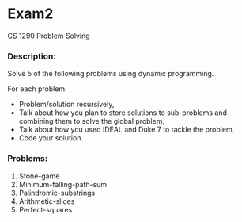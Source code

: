 # Exam2
CS 1290 Problem Solving

### Description:
Solve 5 of the following problems using dynamic programming.

For each problem: 
- Problem/solution recursively,
- Talk about how you plan to store solutions to sub-problems and combining them to solve the global problem,
- Talk about how you used IDEAL and Duke 7 to tackle the problem,
- Code your solution.

### Problems:
1. Stone-game
2. Minimum-falling-path-sum
3. Palindromic-substrings
4. Arithmetic-slices 
5. Perfect-squares
